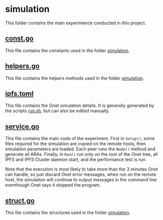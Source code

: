# simulation

This folder contains the main experimence conducted in this project.

## [const.go](const.go)

This file contains the constants used in the folder [simulation](.).

## [helpers.go](helpers.go)

This file contains the helpers methods used in the folder [simulation](.).

## [ipfs.toml](ipfs.toml)

This file contains the Onet simulation details. It is generally generated by the scripts [run.sh](../scripts/run.sh), but can also be edited manually.

## [service.go](service.go)

This file contains the main code of the experiment. First in `Setup()`, some files required for the simulation are copied on the remote hosts, then simulation parameters are loaded. Each peer runs the `Node()` method and generate all ARAs. Finally, in `Run()` run only on the root of the Onet tree, all IPFS and IPFS Cluster daemon start, and the performance test is run.

Note that the execution is most likely to take more than the 3 minutes Onet can handle, so just discard Onet error messages, when run on the remote host, the simulation will continue to output messages in the command line eventhough Onet says it stopped the program.

## [struct.go](struct.go)

This file contains the structures used in the folder [simulation](.).
